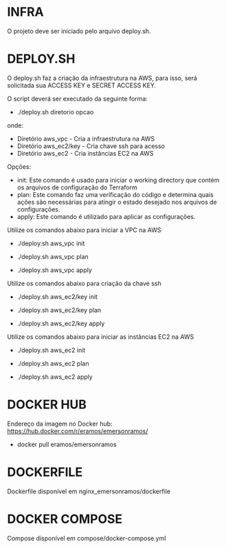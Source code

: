 # INFRA

O projeto deve ser iniciado pelo arquivo deploy.sh.

# DEPLOY.SH

O deploy.sh faz a criação da infraestrutura na AWS, para isso, será solicitada sua ACCESS KEY e SECRET ACCESS KEY.

O script deverá ser executado da seguinte forma:

- ./deploy.sh diretorio opcao

onde:

- Diretório aws_vpc - Cria a infraestrutura na AWS
- Diretório aws_ec2/key - Cria chave ssh para acesso
- Diretório aws_ec2 - Cria instâncias EC2 na AWS

Opções:

- init: Este comando é usado para iniciar o working directory que contém os arquivos de configuração do Terraform
- plan: Este comando faz uma verificação do código e determina quais ações são necessárias para atingir o estado desejado nos arquivos de configurações.
- apply: Este comando é utilizado para aplicar as configurações.

Utilize os comandos abaixo para iniciar a VPC na AWS

- ./deploy.sh aws_vpc init

- ./deploy.sh aws_vpc plan
 
- ./deploy.sh aws_vpc apply

Utilize os comandos abaixo para criação da chave ssh

- ./deploy.sh aws_ec2/key init

- ./deploy.sh aws_ec2/key plan

- ./deploy.sh aws_ec2/key apply

Utilize os comandos abaixo para iniciar as instâncias EC2 na AWS

- ./deploy.sh aws_ec2 init

- ./deploy.sh aws_ec2 plan

- ./deploy.sh aws_ec2 apply

# DOCKER HUB

Endereço da imagem no Docker hub: https://hub.docker.com/r/eramos/emersonramos/
- docker pull eramos/emersonramos

# DOCKERFILE

Dockerfile disponível em nginx_emersonramos/dockerfile

# DOCKER COMPOSE

Compose disponível em compose/docker-compose.yml
